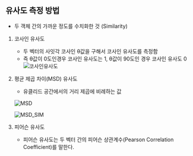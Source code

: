 ## 유사도 측정 방법
- 두 객체 간의 가까운 정도를 수치화한 것 (Similarity)

1. 코사인 유사도
	- 두 벡터의 사잇각 코사인 θ값을 구해서 코사인 유사도를 측정함
	- 즉 θ값이 0도인경우 코사인 유사도는 1, θ값이 90도인 경우 코사인 유사도 0 
	![코사인유사도](https://wikidocs.net/images/page/24603/코사인유사도.PNG)

2. 평균 제곱 차이(MSD) 유사도
	- 유클리드 공간에서의 거리 제곱에 비례하는 값

	![MSD](https://lh3.googleusercontent.com/proxy/-7ZB6ZpzKwvDWxQA33SsI3flKXcUy0n1K67zEXT-IJDBn_eH1WRXOtkAxuNV4PW4HPkjHeoboJicDtoEfYNXBFTxQqcg3Z4inv3bmUmi1OuZxpjiktyZK4tdXKIyk3IaWqKizkMFRTTJqxdsni8pZ_V1gCPAIMW42CaQz7GZrhGvouXIu1JFeI0g1fFiF63sS50vjmdcgXLzQ6KKITbc0fsZAJwPBMjDhMP_oWVHzEYfUTe9loVdBtevqhp2JgpB_oC-fyWDJqCTqNWbkHuaUPtNOgKUx_AQLMSBT8Y)
	
	![MSD_SIM](https://blog.kakaocdn.net/dn/bCg8ki/btqCvytbJIr/k6eg4LLkRAN4aK2ntkeIYK/img.png)

3. 피어슨 유사도
	- 피어슨 유사도는 두 벡터 간의 피어슨 상관계수(Pearson Correlation Coefficient)를 말한다.
